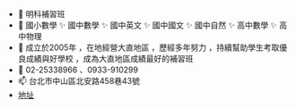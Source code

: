 - 👋 明科補習班
- 👀 國小數學 ✨ 國中數學 ✨ 國中英文 ✨ 國中國文 ✨ 國中自然 ✨ 高中數學 ✨ 高中物理  
- 🌱 成立於2005年 ，在地經營大直地區 ，歷經多年努力 ，持續幫助學生考取優良成績與好學校 ，成為大直地區成績最好的補習班
- 💞️ 02-25338966 、0933-910299
- 📫 台北市中山區北安路458巷43號
- [地址](https://maps.app.goo.gl/oCWAp6ofzPGRpxsNA)

<!---
mingk2005/mingk2005 is a ✨ special ✨ repository because its `README.md` (this file) appears on your GitHub profile.
You can click the Preview link to take a look at your changes.
--->
